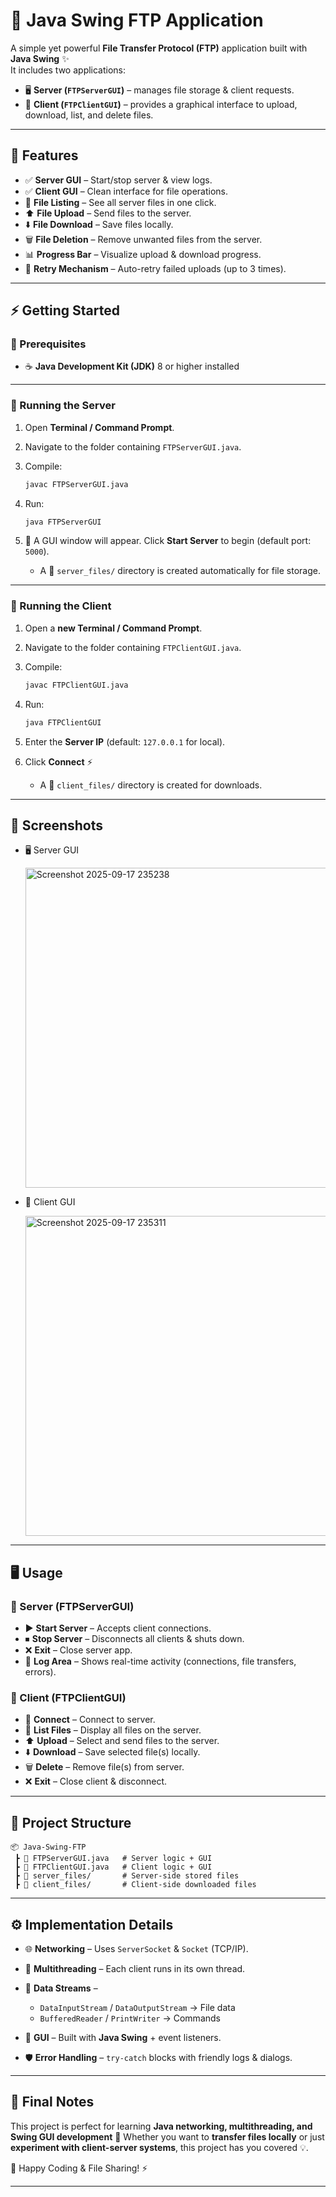 # 📂 Java Swing FTP Application

A simple yet powerful **File Transfer Protocol (FTP)** application built with **Java Swing** ✨<br>
It includes two applications:

* 🖥 **Server (`FTPServerGUI`)** – manages file storage & client requests.
* 👤 **Client (`FTPClientGUI`)** – provides a graphical interface to upload, download, list, and delete files.

---

## 🌟 Features

- ✅ **Server GUI** – Start/stop server & view logs.
- ✅ **Client GUI** – Clean interface for file operations.
- 📜 **File Listing** – See all server files in one click.
- ⬆️ **File Upload** – Send files to the server.
- ⬇️ **File Download** – Save files locally.
- 🗑 **File Deletion** – Remove unwanted files from the server.
- 📊 **Progress Bar** – Visualize upload & download progress.
- 🔄 **Retry Mechanism** – Auto-retry failed uploads (up to 3 times).

---

## ⚡ Getting Started

### 🔧 Prerequisites

* ☕ **Java Development Kit (JDK)** 8 or higher installed

---

### 🚀 Running the Server

1. Open **Terminal / Command Prompt**.
2. Navigate to the folder containing `FTPServerGUI.java`.
3. Compile:
   ```bash
   javac FTPServerGUI.java
   ```
4. Run:
   ```bash
   java FTPServerGUI
   ```
5. 🎉 A GUI window will appear. Click **Start Server** to begin (default port: `5000`).

   * A 📁 `server_files/` directory is created automatically for file storage.

---

### 🚀 Running the Client

1. Open a **new Terminal / Command Prompt**.
2. Navigate to the folder containing `FTPClientGUI.java`.
3. Compile:
   ```bash
   javac FTPClientGUI.java
   ```
4. Run:
   ```bash
   java FTPClientGUI
   ```
5. Enter the **Server IP** (default: `127.0.0.1` for local).
6. Click **Connect** ⚡

   * A 📁 `client_files/` directory is created for downloads.

---

## 📸 Screenshots
- 🖥 Server GUI<br>

  <img width="577" height="512" alt="Screenshot 2025-09-17 235238" src="https://github.com/user-attachments/assets/616962d1-6b03-4994-9c6d-90eae0f83912" />

- 👤 Client GUI<br>

  <img width="577" height="512" alt="Screenshot 2025-09-17 235311" src="https://github.com/user-attachments/assets/63d68079-24db-498d-9f6c-7bf426d1a87f" />

---

## 🖥 Usage

### 🔹 Server (FTPServerGUI)

* ▶️ **Start Server** – Accepts client connections.
* ⏹ **Stop Server** – Disconnects all clients & shuts down.
* ❌ **Exit** – Close server app.
* 📝 **Log Area** – Shows real-time activity (connections, file transfers, errors).

### 🔹 Client (FTPClientGUI)

* 🔗 **Connect** – Connect to server.
* 📂 **List Files** – Display all files on the server.
* ⬆️ **Upload** – Select and send files to the server.
* ⬇️ **Download** – Save selected file(s) locally.
* 🗑 **Delete** – Remove file(s) from server.
* ❌ **Exit** – Close client & disconnect.

---

## 📁 Project Structure

```
📦 Java-Swing-FTP
 ┣ 📜 FTPServerGUI.java   # Server logic + GUI
 ┣ 📜 FTPClientGUI.java   # Client logic + GUI
 ┣ 📂 server_files/       # Server-side stored files
 ┣ 📂 client_files/       # Client-side downloaded files
```

---

## ⚙️ Implementation Details

* 🌐 **Networking** – Uses `ServerSocket` & `Socket` (TCP/IP).
* 🧵 **Multithreading** – Each client runs in its own thread.
* 🔄 **Data Streams** –

  * `DataInputStream` / `DataOutputStream` → File data
  * `BufferedReader` / `PrintWriter` → Commands
* 🎨 **GUI** – Built with **Java Swing** + event listeners.
* 🛡 **Error Handling** – `try-catch` blocks with friendly logs & dialogs.

---

## 🎯 Final Notes

This project is perfect for learning **Java networking, multithreading, and Swing GUI development** 🚀
Whether you want to **transfer files locally** or just **experiment with client-server systems**, this project has you covered 💡.

💾 Happy Coding & File Sharing! ⚡

---
